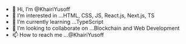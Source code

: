 - 👋 Hi, I’m @KhairiYusoff
- 👀 I’m interested in ...HTML, CSS, JS, React.js, Next.js, TS
- 🌱 I’m currently learning ...TypeScript
- 💞️ I’m looking to collaborate on ...Blockchain and Web Development
- 📫 How to reach me ...@KhairiYusoff

<!---
KhairiYusoff/KhairiYusoff is a ✨ special ✨ repository because its `README.md` (this file) appears on your GitHub profile.
You can click the Preview link to take a look at your changes.
--->

